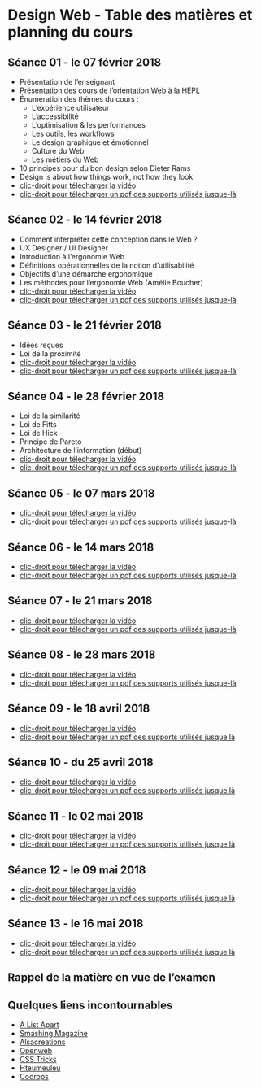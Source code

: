 # Design Web - Table des matières et planning du cours

## Séance 01 - le 07 février 2018

- Présentation de l’enseignant
- Présentation des cours de l’orientation Web à la HEPL
- Énumération des thèmes du cours :
	- L’expérience utilisateur
	- L’accessibilité
	- L’optimisation & les performances
	- Les outils, les workflows
	- Le design graphique et émotionnel
	- Culture du Web
	- Les métiers du Web
- 10 principes pour du bon design selon Dieter Rams
- Design is about how things work, not how they look
- [clic-droit pour télécharger la vidéo](http://www.domy.be/design-web/2018/cours01.mp4)
- [clic-droit pour télécharger un pdf des supports utilisés jusque-là](http://www.domy.be/design-web/2018/cours01.pdf)

## Séance 02 - le 14 février 2018

- Comment interpréter cette conception dans le Web ?
- UX Designer / UI Designer
- Introduction à l’ergonomie Web
- Définitions opérationnelles de la notion d’utilisabilité
- Objectifs d’une démarche ergonomique
- Les méthodes pour l’ergonomie Web (Amélie Boucher)
- [clic-droit pour télécharger la vidéo](http://www.domy.be/design-web/2018/cours02.mp4)
- [clic-droit pour télécharger un pdf des supports utilisés jusque-là](http://www.domy.be/design-web/2018/cours02.pdf)

## Séance 03 - le 21 février 2018
- Idées reçues
- Loi de la proximité
- [clic-droit pour télécharger la vidéo](http://www.domy.be/design-web/2018/cours03.mp4)
- [clic-droit pour télécharger un pdf des supports utilisés jusque-là](http://www.domy.be/design-web/2018/cours03.pdf)

## Séance 04 - le 28 février 2018
- Loi de la similarité
- Loi de Fitts
- Loi de Hick
- Principe de Pareto
- Architecture de l’information (début)
- [clic-droit pour télécharger la vidéo](http://www.domy.be/design-web/2018/cours04.mp4)
- [clic-droit pour télécharger un pdf des supports utilisés jusque-là](http://www.domy.bedesign-web/2018/cours04.pdf)

## Séance 05 - le 07 mars 2018
- [clic-droit pour télécharger la vidéo](http://www.domy.be)
- [clic-droit pour télécharger un pdf des supports utilisés jusque-là](http://www.domy.be)

## Séance 06 - le 14 mars 2018
- [clic-droit pour télécharger la vidéo](http://www.domy.be)
- [clic-droit pour télécharger un pdf des supports utilisés jusque-là](http://www.domy.be)

## Séance 07 - le 21 mars 2018
- [clic-droit pour télécharger la vidéo](http://www.domy.be)
- [clic-droit pour télécharger un pdf des supports utilisés jusque-là](http://www.domy.be)

## Séance 08 - le 28 mars 2018
- [clic-droit pour télécharger la vidéo](http://www.domy.be)
- [clic-droit pour télécharger un pdf des supports utilisés jusque-là](http://www.domy.be)

## Séance 09 - le 18 avril 2018
- [clic-droit pour télécharger la vidéo](http://www.domy.be)
- [clic-droit pour télécharger un pdf des supports utilisés jusque là](http://www.domy.be)

## Séance 10 - du 25 avril 2018
- [clic-droit pour télécharger la vidéo](http://www.domy.be)
- [clic-droit pour télécharger un pdf des supports utilisés jusque là](http://www.domy.be)

## Séance 11 - le 02 mai 2018
- [clic-droit pour télécharger la vidéo](http://www.domy.be)
- [clic-droit pour télécharger un pdf des supports utilisés jusque là](http://www.domy.be)

## Séance 12 - le 09 mai 2018
- [clic-droit pour télécharger la vidéo](http://www.domy.be)
- [clic-droit pour télécharger un pdf des supports utilisés jusque là](http://www.domy.be)

## Séance 13 - le 16 mai 2018
- [clic-droit pour télécharger la vidéo](http://www.domy.be)
- [clic-droit pour télécharger un pdf des supports utilisés jusque là](http://www.domy.be)

## Rappel de la matière en vue de l’examen

## Quelques liens incontournables
- [A List Apart](http://www.alistapart.com)
- [Smashing Magazine](http://www.smashingmagazine.com)
- [Alsacreations](http://www.alsacreations.com)
- [Openweb](http://openweb.eu.org)
- [CSS Tricks](http://www.css-tricks.com)
- [Hteumeuleu](http://www.hteumeuleu.fr)
- [Codrops](http://tympanus.net/codrops/)
